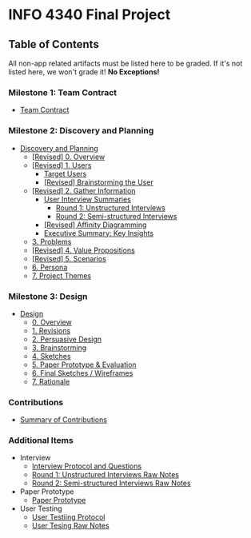 # INFO 4340 Final Project

## Table of Contents

All non-app related artifacts must be listed here to be graded. If it's not listed here, we won't grade it! **No Exceptions!**

### Milestone 1: Team Contract
- [Team Contract](documents/team-contract.md)

### Milestone 2: Discovery and Planning
- [Discovery and Planning](documents/discovery-and-planning.md#milestone-2-discovery-and-planning)
    - [[Revised] 0. Overview](documents/discovery-and-planning.md#revised-0-overview)
    - [[Revised] 1. Users](documents/discovery-and-planning.md#revised-1-users)
        - [Target Users](documents/discovery-and-planning.md#target-users)
        - [[Revised] Brainstorming the User](documents/discovery-and-planning.md#revised-brainstorming-the-user)
    - [[Revised] 2. Gather Information](documents/discovery-and-planning.md#revised-2-gather-information)
        - [User Interview Summaries](documents/discovery-and-planning.md#user-interview-summaries)
            - [Round 1: Unstructured Interviews](documents/discovery-and-planning.md#user-interview-summaries)
            - [Round 2: Semi-structured Interviews](documents/discovery-and-planning.md#user-interview-summaries)
        - [[Revised] Affinity Diagramming](documents/discovery-and-planning.md#revised-affinity-diagramming)
        - [Executive Summary: Key Insights](documents/discovery-and-planning.md#executive-summary-key-insights)
    - [3. Problems](documents/discovery-and-planning.md#3-problems)
    - [[Revised] 4. Value Propositions](documents/discovery-and-planning.md#revised-4-value-propositions)
    - [[Revised] 5. Scenarios](documents/discovery-and-planning.md#revised-5-scenarios)
    - [6. Persona](documents/discovery-and-planning.md#6-persona)
    - [7. Project Themes](documents/discovery-and-planning.md#7-project-themes)

### Milestone 3: Design
- [Design](documents/design.md#milestone-3-design)
    - [0. Overview](documents/design.md#overview)
    - [1. Revisions](documents/design.md#revisions)
    - [2. Persuasive Design](documents/design.md#persuasive-design)
    - [3. Brainstorming](documents/design.md#brainstorming)
    - [4. Sketches](documents/design.md#sketches)
    - [5. Paper Prototype & Evaluation](documents/design.md#paper-prototype)
    - [6. Final Sketches / Wireframes](documents/design.md#final-sketches)
    - [7. Rationale](documents/design.md#rationale)

### Contributions 
- [Summary of Contributions](documents/contributions-summary.md)

### Additional Items
- Interview
    - [Interview Protocol and Questions](documents/interview/interview-protocal-questions.md)
    - [Round 1: Unstructured Interviews Raw Notes](documents/interview/round-1-interview-notes.md)
    - [Round 2: Semi-structured Interviews Raw Notes](documents/interview/round-2-interview-notes.md)
- Paper Prototype
    - [Paper Prototype](documents/paper-prototype.md)
- User Testing
    - [User Testiing Protocol](documents/user-testing/user-testing-protocol.md)
    - [User Tesing Raw Notes](documents/user-testing/user-testing-raw-notes.md)
